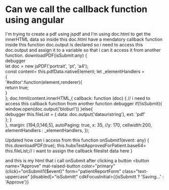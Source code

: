 
# Can we call the callback function using angular

I'm trying to create a pdf using jspdf and I'm using doc.html to get the innerHTML data so inside this doc.html have a mendatory callback function inside this function doc.output is declared so i need to access this doc.output and assign it to a variable so that i can it access it from another function.
downloadPDF(isSubmit:any) {  
    debugger      
    let doc = new jsPDF('portrait', 'pt', 'a4');    
    const content= this.pdfData.nativeElement;
    let _elementHandlers =  
    {  
      '#editor':function(element,renderer){  
        return true;  
      }  
    };
doc.html(content.innerHTML,{
            callback: function (doc) {  // i need to access this callback function from another function
              debugger
              if(!isSubmit){    
                window.open(doc.output('bloburl'))
              }else{                        
                debugger
                this.fileList = {
                  data: doc.output('datauristring'), 
                  ext: 'pdf'            
                };
              }            
            },
            margin: [194,0,146,5],
            autoPaging: true,
            x: 35,
            //y: 170,
            cellwidth:200,
            elementHandlers : _elementHandlers, 
          });

Updated how can i access from this function
 onSubmit1(event: any) {
   this.downloadPDF(true);
   this.hubxTestApprovedForPatient.base64= this.fileList;// i want to assign the callback fileslist data here
}

and this is my html that i call onSubmit after clicking a button
  <button name="Approve" mat-raised-button color="primary" (click)="onSubmit1($event)" form="patientReportForm"
            class="text-uppercase" [disabled]="isSubmitt" cdkFocusInitial>{{isSubmitt ? 'Saving...' : 'Approve'}}</button>


        